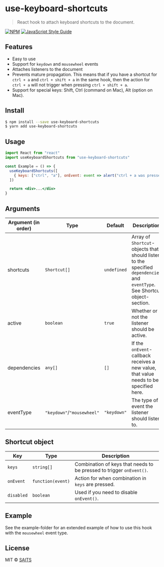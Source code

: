 # use-keyboard-shortcuts

> React hook to attach keyboard shortcuts to the document.

[![NPM](https://img.shields.io/npm/v/use-keyboard-shortcuts.svg)](https://www.npmjs.com/package/use-keyboard-shortcuts) [![JavaScript Style Guide](https://img.shields.io/badge/code_style-standard-brightgreen.svg)](https://standardjs.com)

## Features

- Easy to use
- Support for `keydown` and `mousewheel` events
- Attaches listeners to the document
- Prevents mature propagation. This means that if you have a shortcut for `ctrl + a` and `ctrl + shift + a` in the same hook, then the action
  for `ctrl + a` will not trigger when pressing `ctrl + shift + a`.
- Support for special keys: Shift, Ctrl (command on Mac), Alt (option on Mac).

## Install

```bash
$ npm install --save use-keyboard-shortcuts
$ yarn add use-keyboard-shortcuts
```

## Usage

```jsx
import React from "react"
import useKeyboardShortcuts from "use-keyboard-shortcuts"

const Example = () => {
  useKeyboardShortcuts([
    { keys: ["ctrl", "a"], onEvent: event => alert("ctrl + a was pressed") },
  ])

  return <div>...</div>
}
```

## Arguments

<!-- This table was generated via http://www.tablesgenerator.com/markdown_tables -->

| Argument (in order) | Type                       | Default     | Description                                                                                                                  |
| ------------------- | -------------------------- | ----------- | ---------------------------------------------------------------------------------------------------------------------------- |
| shortcuts           | `Shortcut[]`               | `undefined` | Array of `Shortcut`-objects that should listen to the specified `dependencies` and `eventType`. See Shortcut object-section. |
| active              | `boolean`                  | `true`      | Whether or not the listener should be active.                                                                                |
| dependencies        | `any[]`                    | `[]`        | If the `onEvent`-callback receives a new value, that value needs to be specified here.                                       |
| eventType           | `"keydown"`/`"mousewheel"` | `"keydown"` | The type of event the listener should listen to.                                                                             |

## Shortcut object

<!-- This table was generated via http://www.tablesgenerator.com/markdown_tables -->

| Key        | Type              | Description                                                          |
| ---------- | ----------------- | -------------------------------------------------------------------- |
| `keys`     | `string[]`        | Combination of keys that needs to be pressed to trigger `onEvent()`. |
| `onEvent`  | `function(event)` | Action for when combination in `keys` are pressed.                   |
| `disabled` | `boolean`         | Used if you need to disable `onEvent()`.                             |

## Example

See the example-folder for an extended example of how to use this hook with the `mousewheel` event type.

## License

MIT © [SAITS](https://github.com/SAITS)
